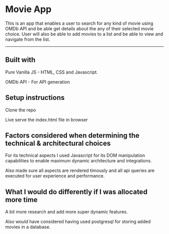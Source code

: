 # Movie App
This is an app that enables a user to search for any kind of movie using OMDb API and be able get details about the any of their selected movie choice. User will also be able to add movies to a list and be able to view and navigate from the list.
_______________________________________________________________
## Built with
Pure Vanilla JS - HTML, CSS and Javascript.

OMDb API - For API generation

## Setup instructions
Clone the repo

Live serve the index.html file in browser

## Factors considered when determining the technical & architectural choices
For its technical aspects I used Javascript for its DOM manipulation capabilities to enable maximum dynamic architecture and integrations.

Also made sure all aspects are rendered timously and all api queries are executed for user experience and performance.

## What I would do differently if I was allocated more time
A bit more research and add more super dynamic features. 

Also would have considered having used postgresql for storing added movies in a database.

